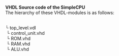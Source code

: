 <b>VHDL Source code of the SimpleCPU </b>
<br>The hierarchy of these VHDL-modules is as follows:

<br>└ top_level.vdl
<br>&nbsp;└ control_unit.vhd
<br>&nbsp;└ ROM.vhd
<br>&nbsp;└ RAM.vhd
<br>&nbsp;└ ALU.vhd

